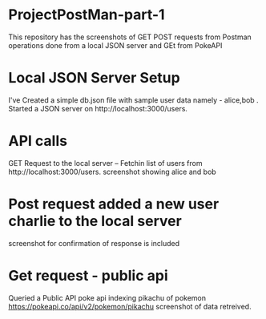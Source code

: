 # ProjectPostMan-part-1
This repository has the screenshots of GET POST requests from Postman operations done from a local JSON server and GEt from PokeAPI
# Local JSON Server Setup
I've Created a simple db.json file with sample user data namely  - alice,bob .
Started a JSON server on http://localhost:3000/users.
# API calls 
GET Request to the local server – Fetchin  list of users from http://localhost:3000/users.
screenshot showing alice and bob 
# Post request added a new user charlie to the local server 
screenshot for confirmation of response is included
# Get request - public api 
Queried a Public API poke api indexing pikachu of pokemon 
https://pokeapi.co/api/v2/pokemon/pikachu
screenshot of data retreived.
